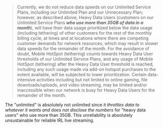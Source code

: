 > Currently, we do not reduce data speeds on our Unlimited Service Plans, including our Unlimited Plan and our Unnecessary Plan; however, as described above, Heavy Data Users (customers on our Unlimited Service Plans ***who use more than 35GB of data in a month***), will have their data usage prioritized below the data usage (including tethering) of other customers for the rest of the monthly billing cycle, at times and at locations where there are competing customer demands for network resources, which may result in slower data speeds for the remainder of the month. For the avoidance of doubt, Mobile HotSpot (tethering) counts towards Heavy Data User thresholds of our Unlimited Service Plans, and any usage of Mobile HotSpot (tethering) after the Heavy Data User threshold is reached, including any such usage made via add-on hotspot purchases to the extent available, will be subjected to lower prioritization. Certain data-intensive activities including but not limited to online gaming, file downloads/uploads, and video streaming, may be limited and/or inaccessible when our network is busy for Heavy Data Users for the remainder of the month.

The "unlimited" is absolutely not unlimited since it *throttles data to whatever it wants and does not disclose the numbers* for "heavy data users" who use more than 35GB. This unreliability is absolutely unsustainable for reliable IRL live streaming.